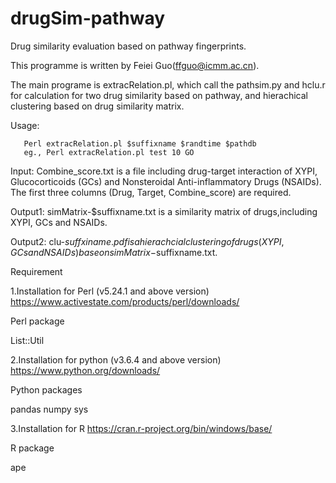 # drugSim-pathway
Drug similarity evaluation based on pathway fingerprints.

This programme is written by Feiei Guo(ffguo@icmm.ac.cn).

The main programe is extracRelation.pl, which call the pathsim.py and hclu.r for calculation for two drug similarity based on pathway, and hierachical clustering based on drug similarity matrix.

Usage: 
       
       Perl extracRelation.pl $suffixname $randtime $pathdb
       eg., Perl extracRelation.pl test 10 GO

Input: Combine_score.txt is a file including drug-target interaction of XYPI, Glucocorticoids (GCs) and Nonsteroidal Anti-inflammatory Drugs (NSAIDs). The first three columns (Drug, Target, Combine_score) are required.

Output1: simMatrix-$suffixname.txt is a similarity matrix of drugs,including XYPI, GCs and NSAIDs.

Output2: clu-$suffxiname.pdf is a hierachcial clustering of drugs(XYPI, GCs and NSAIDs) base on simMatrix-$suffixname.txt.

Requirement

1.Installation for Perl (v5.24.1 and above version)
https://www.activestate.com/products/perl/downloads/

Perl package

List::Util

2.Installation for python (v3.6.4 and above version)
https://www.python.org/downloads/

Python packages

pandas
numpy
sys

3.Installation for R
https://cran.r-project.org/bin/windows/base/

R package

ape
